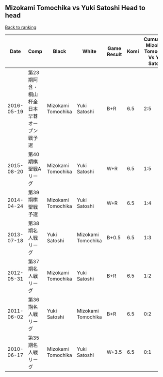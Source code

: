 ## Mizokami Tomochika vs Yuki Satoshi Head to head

[Back to ranking](../../index.md)




| **Date** | **Comp** | **Black** | **White** | **Game Result** | **Komi** | **Cumulative Mizokami Tomochika Vs Yuki Satoshi** | **Mizokami Tomochika Streak** | **Yuki Satoshi Streak** | 
| --- | --- | --- | --- | --- | --- | --- | --- | --- |
| 2016-05-19 | 第23期阿含・桐山杯全日本早碁オープン戦予選 | Mizokami Tomochika | Yuki Satoshi | B+R | 6.5 | 2:5 | 1 | 0 | 
| 2015-08-20 | 第40期棋聖戦Aリーグ | Mizokami Tomochika | Yuki Satoshi | W+R | 6.5 | 1:5 | 0 | 3 | 
| 2014-04-24 | 第39期棋聖戦予選 | Mizokami Tomochika | Yuki Satoshi | W+R | 6.5 | 1:4 | 0 | 2 | 
| 2013-07-18 | 第38期名人戦リーグ | Yuki Satoshi | Mizokami Tomochika | B+0.5 | 6.5 | 1:3 | 0 | 1 | 
| 2012-05-31 | 第37期名人戦リーグ | Mizokami Tomochika | Yuki Satoshi | B+R | 6.5 | 1:2 | 1 | 0 | 
| 2011-06-02 | 第36期名人戦リーグ | Yuki Satoshi | Mizokami Tomochika | B+R | 6.5 | 0:2 | 0 | 2 | 
| 2010-06-17 | 第35期名人戦リーグ | Mizokami Tomochika | Yuki Satoshi | W+3.5 | 6.5 | 0:1 | 0 | 1 |




